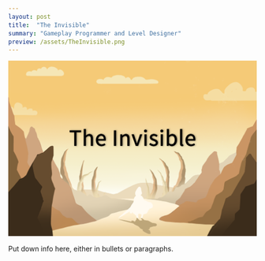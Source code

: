 ```yaml
---
layout: post
title:  "The Invisible"
summary: "Gameplay Programmer and Level Designer"
preview: /assets/TheInvisible.png
---
```


![Picture 1](/assets/InvisibleCover.png)

Put down info here, either in bullets or paragraphs.
